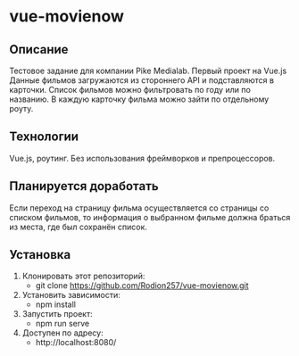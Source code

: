 # vue-movienow

## Описание
Тестовое задание для компании Pike Medialab.
Первый проект на Vue.js
Данные фильмов загружаются из стороннего API и подставляются в карточки.
Список фильмов можно фильтровать по году или по названию.
В каждую карточку фильма можно зайти по отдельному роуту.

## Технологии
Vue.js, роутинг.
Без использования фреймворков и препроцессоров.

## Планируется доработать
Если переход на страницу фильма осуществляется со страницы со списком фильмов, то информация о выбранном фильме должна браться из места, где был сохранён список.

## Установка 
1. Клонировать этот репозиторий:
    + git clone https://github.com/Rodion257/vue-movienow.git
2. Установить зависимости:
    + npm install
3. Запустить проект: 
    + npm run serve
4. Доступен по адресу:
    + http://localhost:8080/